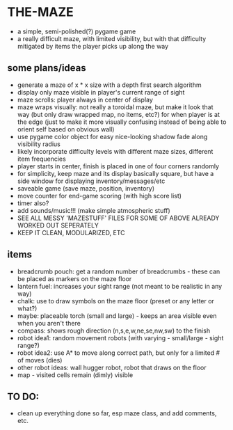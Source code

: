 # THE-MAZE
* a simple, semi-polished(?) pygame game
* a really difficult maze, with limited visibility, but with that difficulty
mitigated by items the player picks up along the way

## some plans/ideas
* generate a maze of x * x size with a depth first search algorithm
* display only maze visible in player's current range of sight
* maze scrolls: player always in center of display
* maze wraps visually: not really a toroidal maze, but make it look that way (but only draw wrapped map, no items, etc?)
for when player is at the edge (just to make it more visually confusing
instead of being able to orient self based on obvious wall)
* use pygame color object for easy nice-looking shadow fade along visibility radius
* likely incorporate difficulty levels with different maze sizes, different item frequencies
* player starts in center, finish is placed in one of four corners randomly
* for simplicity, keep maze and its display basically square, but have a side
window for displaying inventory/messages/etc
* saveable game (save maze, position, inventory)
* move counter for end-game scoring (with high score list)
* timer also?
* add sounds/music!!! (make simple atmospheric stuff)
* SEE ALL MESSY 'MAZESTUFF' FILES FOR SOME OF ABOVE ALREADY WORKED OUT SEPERATELY
* KEEP IT CLEAN, MODULARIZED, ETC

## items
* breadcrumb pouch: get a random number of breadcrumbs - these can be placed as
markers on the maze floor
* lantern fuel: increases your sight range (not meant to be realistic in any way)
* chalk: use to draw symbols on the maze floor (preset or any letter or what?)
* maybe: placeable torch (small and large) - keeps an area visible even when you aren't there
* compass: shows rough direction (n,s,e,w,ne,se,nw,sw) to the finish
* robot idea1: random movement robots (with varying - small/large - sight range?)
* robot idea2: use A* to move along correct path, but only for a limited # of moves (dies)
* other robot ideas: wall hugger robot, robot that draws on the floor
* map - visited cells remain (dimly) visible

## TO DO:
* clean up everything done so far, esp maze class, and add comments, etc.


